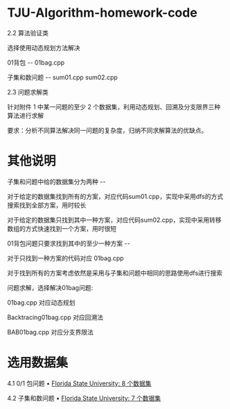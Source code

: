 # TJU-Algorithm-homework-code

2.2 算法验证类

选择使用动态规划方法解决

01背包 -- 01bag.cpp

子集和数问题 -- sum01.cpp sum02.cpp

2.3 问题求解类

针对附件 1 中某一问题的至少 2 个数据集，利用动态规划、回溯及分支限界三种算法进行求解

要求：分析不同算法解决同一问题的复杂度，归纳不同求解算法的优缺点。


# 其他说明

子集和问题中给的数据集分为两种 --

对于给定的数据集找到所有的方案，对应代码sum01.cpp，实现中采用dfs的方式搜索找到全部方案，用时较长

对于给定的数据集只找到其中一种方案，对应代码sum02.cpp，实现中采用转移数组的方式快速找到一个方案，用时很短

01背包问题只要求找到其中的至少一种方案 --

对于只找到一种方案的代码对应 01bag.cpp

对于找到所有的方案考虑依然是采用与子集和问题中相同的思路使用dfs进行搜索


问题求解，选择解决01bag问题: 

01bag.cpp 对应动态规划

Backtracing01bag.cpp 对应回溯法

BAB01bag.cpp 对应分支界限法

# 选用数据集

4.1 0/1 包问题
• [Florida State University: 8 个数据集](https://people.sc.fsu.edu/~jburkardt/datasets/knapsack_01/knapsack_01.html)

4.2 子集和数问题
• [Florida State University: 7 个数据集](https://people.sc.fsu.edu/~jburkardt/datasets/subset_sum/subset_sum.html)


